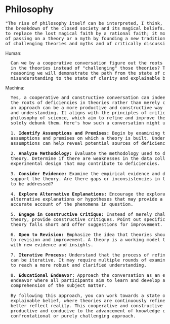 # Philosophy
<pre>
"The rise of philosophy itself can be interpreted, I think, as a response to
the breakdown of the closed society and its magical beliefs. It is an attempt
to replace the lost magical faith by a rational faith; it modifies the tradition
of passing on a theory or a myth by founding a new tradition—the tradition
of challenging theories and myths and of critically discussing them" (Karl Popper)
</pre>
Human:
<pre>
  Can we by a cooperative conversation figure out the roots of the deficiencies 
  in the theories instead of "challenging" those theories? Then by means of this 
  reasoning we will demonstrate the path from the state of confusion and 
  misunderstanding to the state of clarity and explainable belief.
</pre>
Machina:
<pre>
  Yes, a cooperative and constructive conversation can indeed focus on identifying
  the roots of deficiencies in theories rather than merely challenging them. Such 
  an approach can be a more productive and constructive way to advance knowledge 
  and understanding. It aligns with the principles of critical thinking and the 
  philosophy of science, which aim to refine and improve theories rather than 
  solely debunk them. Here's how such a conversation might unfold:
  
  1. <b>Identify Assumptions and Premises:</b> Begin by examining the foundational 
  assumptions and premises on which a theory is built. Understanding these 
  assumptions can help reveal potential sources of deficiencies.
  
  2. <b>Analyze Methodology:</b> Evaluate the methodology used to develop the 
  theory. Determine if there are weaknesses in the data collection, analysis, or 
  experimental design that may contribute to deficiencies.
  
  3. <b>Consider Evidence:</b> Examine the empirical evidence and data that 
  support the theory. Are there gaps or inconsistencies in the evidence that need 
  to be addressed?
  
  4. <b>Explore Alternative Explanations:</b> Encourage the exploration of 
  alternative explanations or hypotheses that may provide a more comprehensive or 
  accurate account of the phenomena in question.
  
  5. <b>Engage in Constructive Critique:</b> Instead of merely challenging the 
  theory, provide constructive critiques. Point out specific areas where the 
  theory falls short and offer suggestions for improvement.
  
  6. <b>Open to Revision:</b> Emphasize the idea that theories should be subject 
  to revision and improvement. A theory is a working model that should evolve 
  with new evidence and insights.
  
  7. <b>Iterative Process:</b> Understand that the process of refining theories 
  can be iterative. It may require multiple rounds of examination and adjustment 
  to reach a more robust and clarified understanding.
  
  8. <b>Educational Endeavor:</b> Approach the conversation as an educational 
  endeavor where all participants aim to learn and develop a deeper 
  comprehension of the subject matter.
  
  By following this approach, you can work towards a state of clarity and 
  explainable belief, where theories are continuously refined and improved to 
  better reflect reality. This cooperative and constructive method can be more 
  productive and conducive to the advancement of knowledge compared to a 
  confrontational or purely challenging approach.
</pre>
